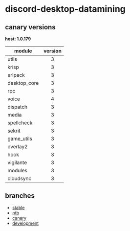 # discord-desktop-datamining

## canary versions

**host: 1.0.179**

| module | version |
| ------ | :-----: |
| utils | 3 |
| krisp | 3 |
| erlpack | 3 |
| desktop_core | 3 |
| rpc | 3 |
| voice | 4 |
| dispatch | 3 |
| media | 3 |
| spellcheck | 3 |
| sekrit | 3 |
| game_utils | 3 |
| overlay2 | 3 |
| hook | 3 |
| vigilante | 3 |
| modules | 3 |
| cloudsync | 3 |

## branches

- [stable](https://github.com/OpenAsar/discord-desktop-datamining/tree/stable)
- [ptb](https://github.com/OpenAsar/discord-desktop-datamining/tree/ptb)
- [canary](https://github.com/OpenAsar/discord-desktop-datamining/tree/canary)
- [development](https://github.com/OpenAsar/discord-desktop-datamining/tree/development)
